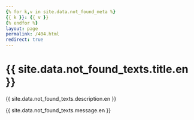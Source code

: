 ```yaml
---
{% for k,v in site.data.not_found_meta %}
{{ k }}: {{ v }}
{% endfor %}
layout: page
permalink: /404.html
redirect: true
---
```


<meta http-equiv="refresh" content="3; url={{ site.baseurl | prepend: site.url }}" />

<script>
  const texts = {{ site.data.not_found_texts | jsonify }};
  const lang  = navigator.language.slice(0,2);
  const t     = texts[lang] || texts.en;
  document.title                            = t.title;
  document.getElementById('lang-title').textContent       = t.title;
  document.getElementById('lang-description').textContent = t.description;
  document.getElementById('lang-message').innerHTML       = t.message;
</script>

<h1 id="lang-title"></h1>
<p id="lang-description"></p>
<div id="lang-message"></div>

<noscript>
  <h1>{{ site.data.not_found_texts.title.en }}</h1>
  <p>{{ site.data.not_found_texts.description.en }}</p>
  <div>{{ site.data.not_found_texts.message.en }}</div>
</noscript>
